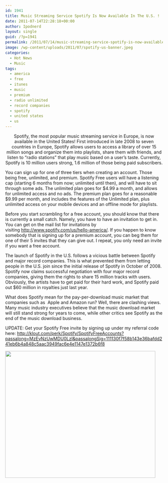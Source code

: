 ```yaml
---
id: 1941
title: Music Streaming Service Spotify Is Now Available In The U.S. !
date: 2011-07-14T22:28:18+00:00
author: Ipodnerd
layout: single
guid: /?p=1941
permalink: /2011/07/14/music-streaming-service-spotify-is-now-available-in-the-u-s/
image: /wp-content/uploads/2011/07/spotify-us-banner.jpeg
categories:
  - Hot News
  - Music
tags:
  - america
  - free
  - itunes
  - music
  - premium
  - radio unlimited
  - record companies
  - spotify
  - united states
  - us
---
```

<p style="text-align: center;">
  Spotify, the most popular music streaming service in Europe, is now available in the United States! First introduced in late 2008 to seven countries in Europe, Spotify allows users to access a library of over 15 million songs and organize them into playlists, share them with friends, and listen to &#8220;radio stations&#8221; that play music based on a user&#8217;s taste. Currently, Spotify is 10 million users strong, 1.6 million of those being paid subscribers.
</p>

You can sign up for one of three tiers when creating an account. Those being free, unlimited, and premium. Spotify Free users will have a listening cap (starting 6 months from now; unlimited until then), and will have to sit through some ads. The unlimited plan goes for $4.99 a month, and allows for unlimited access and no ads. The premium plan goes for a reasonable $9.99 per month, and includes the features of the Unlimited plan, plus unlimited access on your mobile devices and an offline mode for playlists.

Before you start scrambling for a free account, you should know that there is currently a small catch. Namely, you have to have an invitation to get in. You can get on the mail list for invitations by visiting <a title="http://www.spotify.com/us/hello-america/" href="http://www.spotify.com/us/hello-america/" target="_blank">http://www.spotify.com/us/hello-america/</a>. If you happen to know somebody that is signing up for a premium account, you can beg them for one of their 5 invites that they can give out. I repeat, you only need an invite if you want a free account.

The launch of Spotify in the U.S. follows a vicious battle between Spotify and major record companies. This is what prevented them from letting people in the U.S. join since the initial release of Spotify in October of 2008. Spotify now claims successful negotiation with four major record companies, giving them the rights to share 15 million tracks with users. Obviously, the artists have to get paid for their hard work, and Spotify paid out $60 million in royalties just last year.

What does Spotify mean for the pay-per-download music market that companies such as  Apple and Amazon run? Well, there are clashing views. Many music industry executives believe that the music download market will still stand strong for years to come, while other critics see Spotify as the end of the music download business.

UPDATE: Get your Spotify Free invite by signing up under my referral code here: <a title="http://klout.com/perk/Spotify/SpotifyFreeAccounts?passalong=MzEvNzUwMDU0LzI&passalongSig=111130f7f58b143e36bafdd241eb6b4a848c5aac3949fac6e4e1147e1372b6f8" href="http://klout.com/perk/Spotify/SpotifyFreeAccounts?passalong=MzEvNzUwMDU0LzI&passalongSig=111130f7f58b143e36bafdd241eb6b4a848c5aac3949fac6e4e1147e1372b6f8" target="_blank">http://klout.com/perk/Spotify/SpotifyFreeAccounts?passalong=MzEvNzUwMDU0LzI&passalongSig=111130f7f58b143e36bafdd241eb6b4a848c5aac3949fac6e4e1147e1372b6f8</a>

[<img class="aligncenter size-full wp-image-1947" title="Spotify mac" src="/wp-content/uploads/2011/07/Spotify-mac.jpeg" alt="" width="480" height="406" srcset="/wp-content/uploads/2011/07/Spotify-mac.jpeg 480w, /wp-content/uploads/2011/07/Spotify-mac-300x253.jpeg 300w, /wp-content/uploads/2011/07/Spotify-mac-180x152.jpeg 180w, /wp-content/uploads/2011/07/Spotify-mac-360x304.jpeg 360w" sizes="(max-width: 480px) 100vw, 480px" />](/wp-content/uploads/2011/07/Spotify-mac.jpeg)
